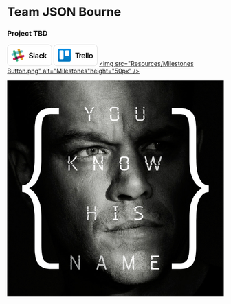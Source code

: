 # Team JSON Bourne
### Project TBD

<a href="https://json-bourne.slack.com" title="Slack" target="_blank"><img src="Resources/Slack Button.png" alt="Slack" height="50px" /></a>
<a href="https://trello.com/jsonbourne" title="Trello" target="_blank"><img src="Resources/Trello Button.png" alt="Trello" height="50px" /></a>
<a href="https://github.com/Burry/JSON-Bourne-Temp-Name/milestones?direction=asc&sort=due_date" title="Milestones" target="_blank"><img src="Resources/Milestones Button.png" alt="Milestones"height="50px" /></a>

<center><img src="Resources/JSON Bourne.jpg"></center>
